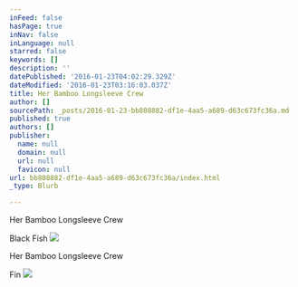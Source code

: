 ```yaml
---
inFeed: false
hasPage: true
inNav: false
inLanguage: null
starred: false
keywords: []
description: ''
datePublished: '2016-01-23T04:02:29.329Z'
dateModified: '2016-01-23T03:16:03.037Z'
title: Her Bamboo Longsleeve Crew
author: []
sourcePath: _posts/2016-01-23-bb808882-df1e-4aa5-a689-d63c673fc36a.md
published: true
authors: []
publisher:
  name: null
  domain: null
  url: null
  favicon: null
url: bb808882-df1e-4aa5-a689-d63c673fc36a/index.html
_type: Blurb

---
```

Her Bamboo Longsleeve Crew

Black Fish
![](https://the-grid-user-content.s3-us-west-2.amazonaws.com/dc1a43be-fb8d-4d98-b88c-ec78166c424f.jpg)

Her Bamboo Longsleeve Crew 

Fin
![](https://the-grid-user-content.s3-us-west-2.amazonaws.com/5219aed1-f3fd-4afc-b67d-2b0bc63662ad.jpg)